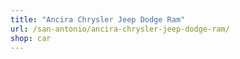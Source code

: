 ```yaml
---
title: "Ancira Chrysler Jeep Dodge Ram"
url: /san-antonio/ancira-chrysler-jeep-dodge-ram/
shop: car
---
```

